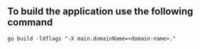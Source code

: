 ## To build the application use the following command

`go build -ldflags "-X main.domainName=<domain-name>."`
